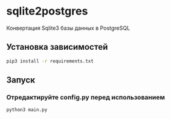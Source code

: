 # sqlite2postgres

Конвертация Sqlite3 базы данных в PostgreSQL

## Установка зависимостей
```bash
pip3 install -r requirements.txt
```

## Запуск
### Отредактируйте config.py перед использованием
```bash
python3 main.py
```
